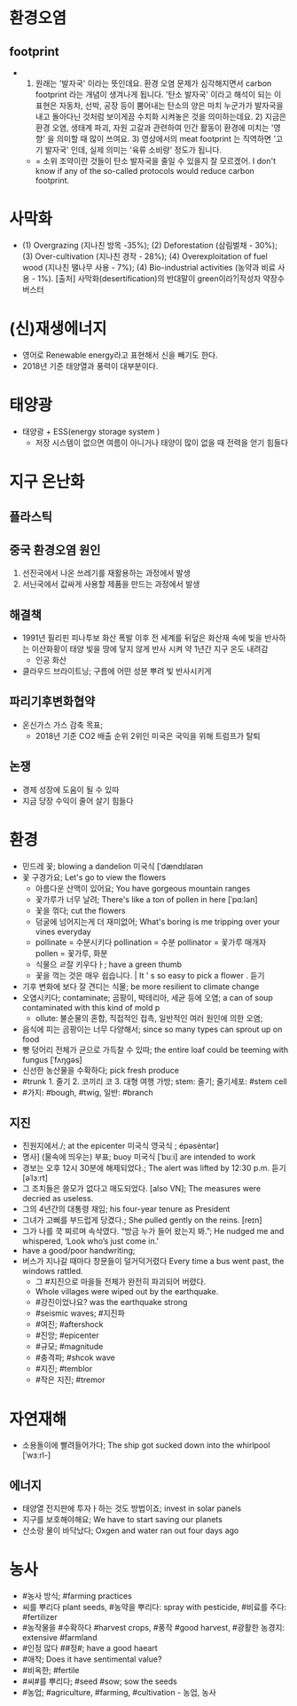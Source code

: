 # 환경오염
## footprint
* 1) 원래는 '발자국' 이라는 뜻인데요. 환경 오염 문제가 심각해지면서 carbon footprint 라는 개념이 생겨나게 됩니다. '탄소 발자국' 이라고 해석이 되는 이 표현은 자동차, 선박, 공장 등이 뿜어내는 탄소의 양은 마치 누군가가 발자국을 내고 돌아다닌 것처럼 보이게끔 수치화 시켜놓은 것을 의미하는데요. 2) 지금은 환경 오염, 생태계 파괴, 자원 고갈과 관련하여 인간 활동이 환경에 미치는 '영향' 을 의미할 때 많이 쓰여요. 3) 영상에서의 meat footprint 는 직역하면 '고기 발자국' 인데, 실제 의미는 '육류 소비량' 정도가 됩니다.
	* = 소위 조약이란 것들이 탄소 발자국을 줄일 수 있을지 잘 모르겠어. I don't know if any of the so-called protocols would reduce carbon footprint.
	

# 사막화
* (1) Overgrazing (지나친 방목 -35%); (2) Deforestation (삼림벌채 - 30%); (3) Over-cultivation (지나친 경작 - 28%); (4) Overexploitation of fuel wood (지나친 땔나무 사용 - 7%); (4) Bio-industrial activities (농약과 비료 사용 - 1%). 
[출처] 사막화(desertification)의 반대말이 green이라?|작성자 약장수 버스터

# (신)재생에너지
* 영어로 Renewable energy라고 표현해서 신을 빼기도 한다.
* 2018년 기준 태양열과 풍력이 대부분이다.

# 태양광
* 태양광 + ESS(energy storage system )
	* 저장 시스템이 없으면 여름이 아니거나 태양이 많이 없을 때 전력을 얻기 힘들다

# 지구 온난화
## 플라스틱
## 중국 환경오염 원인
1. 선진국에서 나온 쓰레기를 재활용하는 과정에서 발생
2. 서닌국에서 값싸게 사용할 제품을 만드는 과정에서 발생

## 해결책
* 1991년 필리핀 피나투보 화산 폭발 이후 전 세계를 뒤덮은 화산재 속에 빛을 반사하는 이산화황이 태양 빛을 땅에 닿지 않게 반사 시켜 약 1년간 지구 온도 내려감
	* 인공 화산
* 클라우드 브라이트닝; 구름에 어떤 성분 뿌려 빛 반사시키게

## 파리기후변화협약
* 온신가스 가스 감축 목표; 
	* 2018년 기준 CO2 배출 순위 2위인 미국은 국익을 위해 트럼프가 탈퇴

## 논쟁
* 경제 성장에 도움이 될 수 있따
* 지금 당장 수익이 줄어 살기 힘들다

# 환경
* 민드레 꽃; blowing a dandelion 미국식 [ˈdændɪlaɪən
* 꽃 구경가요; Let's go to view the flowers
	* 아름다운 산맥이 있어요; You have gorgeous mountain ranges
	* 꽃가루가 너무 날려; There's like a ton of pollen in here  [ˈpɑːlən]
	* 꽃을 꺾다; cut the flowers
	* 덩굴에 넘어지는게 더 재미없어; What's boring is me tripping over your vines everyday
	* pollinate = 수분시키다 pollination = 수분 pollinator = 꽃가루 매개자 pollen = 꽃가루, 화분
	* 식물으 ㄹ잘 키우다ㅏ; have a green thumb
	* 꽃을 꺽는 것은 매우 쉽습니다. | It ' s so easy to pick a flower . 듣기
* 기후 변화에 보다 잘 견디는 식물; be more resilient to climate change
* 오염시키다; contaminate; 곰팡이, 박테리아, 세균 등에 오염; a can of soup contaminated with this kind of mold p
	* ollute: 불순물의 혼합, 직접적인 접촉, 일반적인 여러 원인에 의한 오염; 
* 음식에 피는 곰팡이는 너무 다양해서; since so many types can sprout up on food
* 빵 덩어리 전체가 균으로 가득찰 수 있따; the entire loaf could be teeming with fungus [ˈfʌŋɡəs]
* 신선한 농산물을 수확하다; pick fresh produce
* #trunk 1. 줄기 2. 코끼리 코 3. 대형 여행 가방; stem: 줄기; 줄기세포: #stem cell
* #가지: #bough, #twig, 일반: #branch

## 지진
* 진원지에서./; at the epicenter 미국식  영국식 ; épəsèntər]
* 명사] (물속에 띄우는) 부표; buoy 미국식 [ˈbuːi] are intended to work
* 경보는 오후 12시 30분에 해제되었다.; The alert was lifted by 12:30 p.m. 듣기  [əˈlɜːrt] 
* 그 조치들은 쓸모가 없다고 매도되었다. [also VN]; The measures were decried as useless. 
* 그의 4년간의 대통령 재임; his four-year tenure as President 
* 그녀가 고삐를 부드럽게 당겼다.; She pulled gently on the reins.  [reɪn]
* 그가 나를 쿡 찌르며 속삭였다. “방금 누가 들어 왔는지 봐.”; He nudged me and whispered, ‘Look who’s just come in.’ 
* have a good/poor handwriting; 
* 버스가 지나갈 때마다 창문들이 덜거덕거렸다 Every time a bus went past, the windows rattled. 
	* 그 #지진으로 마을들 전체가 완전히 파괴되어 버렸다.
	 * Whole villages were wiped out by the earthquake.
	 * #강진이었나요? was the earthquake strong
	 * #seismic waves; #지진파
	 * #여진; #aftershock
	 * #진앙; #epicenter
	 * #규모; #magnitude
	 * #충격파; #shcok wave
	 * #지진; #temblor
	 * #작은 지진; #tremor

# 자연재해
* 소용돌이에 빨려들어가다; The ship got sucked down into the whirlpool [ˈwɜːrl-]

## 에너지
* 태양열 전지판에 투자ㅏ하는 것도 방법이죠; invest in solar panels
* 지구를 보호해야해요; We have to start saving our planets
* 산소랑 물이 바닥났다; Oxgen and water ran out four days ago

# 농사
* #농사 방식; #farming practices
* 씨를 뿌리다 plant seeds, #농약을 뿌리다: spray with pesticide, #비료를 주다: #fertilizer 
* #농작물을 #수확하다 #harvest crops, #풍작 #good harvest, #광활한 농경지: extensive #farmland
* #인정 많다 ##정#; have a good haeart
* #애착; Does it have sentimental value?
* #비옥한; #fertile
* #씨#를 뿌리다; #seed #sow; sow the seeds
* #농업; #agriculture, #farming, #cultivation - 농업, 농사 